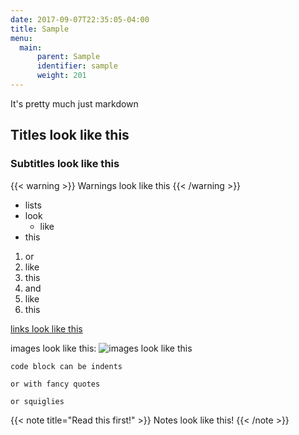 ```yaml
---
date: 2017-09-07T22:35:05-04:00
title: Sample
menu:
  main:
      parent: Sample 
      identifier: sample
      weight: 201
---
```


It's pretty much just markdown


## Titles look like this

### Subtitles look like this

{{< warning >}}
Warnings look like this
{{< /warning >}}

- lists
- look
  - like
- this

1. or
1. like
1. this
  1. and
  1. like
1. this

[links look like this](https://google.com)

images look like this:
![images look like this](https://www.google.com/images/branding/googlelogo/2x/googlelogo_color_272x92dp.png)

    code block can be indents

```
or with fancy quotes
```

~~~
or squiglies
~~~


{{< note title="Read this first!" >}}
Notes look like this!
{{< /note >}}

